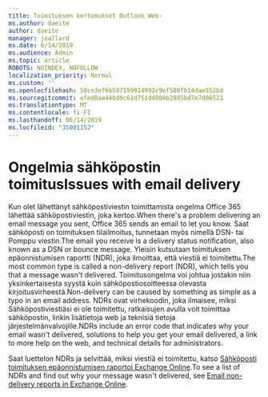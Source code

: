```yaml
---
title: Toimituksen kertomukset Outlook Web-
ms.author: daeite
author: daeite
manager: joallard
ms.date: 6/14/2019
ms.audience: Admin
ms.topic: article
ROBOTS: NOINDEX, NOFOLLOW
localization_priority: Normal
ms.custom: ''
ms.openlocfilehash: 50ce3ef6b507199914992c9ef580fb14dae552bd
ms.sourcegitcommit: efed0ae44bd6c61d751dd008b2885bd7e7d86521
ms.translationtype: MT
ms.contentlocale: fi-FI
ms.lasthandoff: 06/14/2019
ms.locfileid: "35001152"
---
```

# <a name="issues-with-email-delivery"></a><span data-ttu-id="be8d9-102">Ongelmia sähköpostin toimitus</span><span class="sxs-lookup"><span data-stu-id="be8d9-102">Issues with email delivery</span></span>

<span data-ttu-id="be8d9-103">Kun olet lähettänyt sähköpostiviestin toimittamista ongelma Office 365 lähettää sähköpostiviestin, joka kertoo.</span><span class="sxs-lookup"><span data-stu-id="be8d9-103">When there's a problem delivering an email message you sent, Office 365 sends an email to let you know.</span></span> <span data-ttu-id="be8d9-104">Saat sähköposti on toimituksen tilailmoitus, tunnetaan myös nimellä DSN- tai Pomppu viestin.</span><span class="sxs-lookup"><span data-stu-id="be8d9-104">The email you receive is a delivery status notification, also known as a DSN or bounce message.</span></span> <span data-ttu-id="be8d9-105">Yleisin kutsutaan toimituksen epäonnistumisen raportti (NDR), joka ilmoittaa, että viestiä ei toimitettu.</span><span class="sxs-lookup"><span data-stu-id="be8d9-105">The most common type is called a non-delivery report (NDR), which tells you that a message wasn't delivered.</span></span> <span data-ttu-id="be8d9-106">Toimitusongelma voi johtua jostakin niin yksinkertaisesta syystä kuin sähköpostiosoitteessa olevasta kirjoitusvirheestä.</span><span class="sxs-lookup"><span data-stu-id="be8d9-106">Non-delivery can be caused by something as simple as a typo in an email address.</span></span> <span data-ttu-id="be8d9-107">NDRs ovat virhekoodin, joka ilmaisee, miksi Sähköpostiviestiäsi ei ole toimitettu, ratkaisujen avulla voit toimittaa sähköpostin, linkin lisätietoja web ja teknisiä tietoja järjestelmänvalvojille.</span><span class="sxs-lookup"><span data-stu-id="be8d9-107">NDRs include an error code that indicates why your email wasn't delivered, solutions to help you get your email delivered, a link to more help on the web, and technical details for administrators.</span></span>

<span data-ttu-id="be8d9-108">Saat luettelon NDRs ja selvittää, miksi viestiä ei toimitettu, katso [Sähköposti toimituksen epäonnistumisen raportoi Exchange Online](https://docs.microsoft.com/exchange/mail-flow-best-practices/non-delivery-reports-in-exchange-online/non-delivery-reports-in-exchange-online).</span><span class="sxs-lookup"><span data-stu-id="be8d9-108">To see a list of NDRs and find out why your message wasn't delivered, see [Email non-delivery reports in Exchange Online](https://docs.microsoft.com/exchange/mail-flow-best-practices/non-delivery-reports-in-exchange-online/non-delivery-reports-in-exchange-online).</span></span>